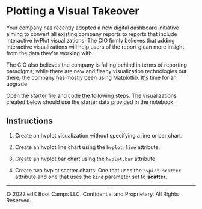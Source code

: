 # Plotting a Visual Takeover

Your company has recently adopted a new digital dashboard initiative aiming to convert all existing company reports to reports that include interactive hvPlot visualizations. The CIO firmly believes that adding interactive visualizations will help users of the report glean more insight from the data they're working with.

The CIO also believes the company is falling behind in terms of reporting paradigms; while there are new and flashy visualization technologies out there, the company has mostly been using Matplotlib. It's time for an upgrade.

Open the [starter file](Unsolved/plotting_visual_takeover.ipynb) and code the following steps. The visualizations created below should use the starter data provided in the notebook.

## Instructions

1. Create an hvplot visualization without specifying a line or bar chart.

2. Create an hvplot line chart using the `hvplot.line` attribute.

3. Create an hvplot bar chart using the `hvplot.bar` attribute.

4. Create two hvplot scatter charts: One that uses the `hvplot.scatter` attribute and one that uses the `kind` parameter set to **scatter**.

------

© 2022 edX Boot Camps LLC. Confidential and Proprietary. All Rights Reserved.
